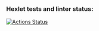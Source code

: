 ### Hexlet tests and linter status:
[![Actions Status](https://github.com/Auzmit/devops-for-programmers-project-76/actions/workflows/hexlet-check.yml/badge.svg)](https://github.com/Auzmit/devops-for-programmers-project-76/actions)
